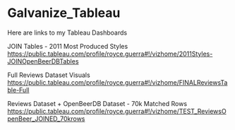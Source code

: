 # Galvanize_Tableau
Here are links to my Tableau Dashboards 

JOIN Tables - 2011 Most Produced Styles 
https://public.tableau.com/profile/royce.guerra#!/vizhome/2011Styles-JOINOpenBeerDBTables

Full Reviews Dataset Visuals
https://public.tableau.com/profile/royce.guerra#!/vizhome/FINALReviewsTable-Full

Reviews Dataset + OpenBeerDB Dataset - 70k Matched Rows
https://public.tableau.com/profile/royce.guerra#!/vizhome/TEST_ReviewsOpenBeer_JOINED_70krows
